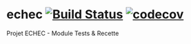 # echec [![Build Status](https://travis-ci.org/arnaudfr/echec.svg?branch=master)](https://travis-ci.org/arnaudfr/echec) [![codecov](https://codecov.io/gh/arnaudfr/echec/branch/master/graph/badge.svg)](https://codecov.io/gh/arnaudfr/echec)
Projet ECHEC - Module Tests &amp; Recette
